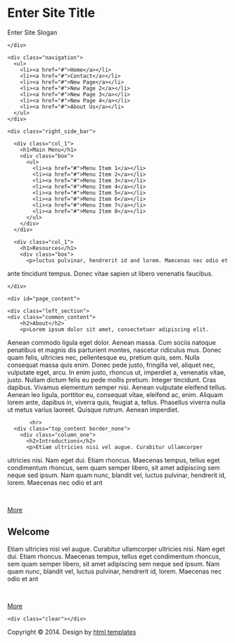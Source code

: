 <!DOCTYPE html>
<html>
<head>
<meta charset="UTF-8">
<title>Template 14</title>
<meta name="description" content="A description of your website">
<meta name="keywords" content="keyword1, keyword2, keyword3">
<link href="css/style.css" rel="stylesheet" type="text/css">
</head>
<body>

<div id="wrapper"> 
  
  <div id="header">
  
  <div class="banner_img">
    <h1>Enter Site Title</h1>
    <p>Enter Site Slogan</p>
    </div>

	</div>
	
    <div class="navigation">
      <ul>
        <li><a href="#">Home</a></li>
        <li><a href="#">Contact</a></li>
        <li><a href="#">New Page</a></li>
        <li><a href="#">New Page 2</a></li>
        <li><a href="#">New Page 3</a></li>
        <li><a href="#">New Page 4</a></li>
        <li><a href="#">About Us</a></li>
      </ul>
    </div>
    
    <div class="right_side_bar"> 
      
      <div class="col_1">
        <h1>Main Menu</h1>
        <div class="box">
          <ul>
            <li><a href="#">Menu Item 1</a></li>
            <li><a href="#">Menu Item 2</a></li>
            <li><a href="#">Menu Item 3</a></li>
            <li><a href="#">Menu Item 4</a></li>
            <li><a href="#">Menu Item 5</a></li>
            <li><a href="#">Menu Item 6</a></li>
            <li><a href="#">Menu Item 7</a></li>
            <li><a href="#">Menu Item 8</a></li>
          </ul>
        </div>
      </div>
      
      <div class="col_1">
        <h1>Resources</h1>
        <div class="box">
          <p>luctus pulvinar, hendrerit id and lorem. Maecenas nec odio et 
ante tincidunt tempus. Donec vitae sapien ut libero venenatis faucibus. </p>
        </div>
      </div>
      
    </div>
	
	<div id="page_content">
 
    <div class="left_section">
    <div class="common_content">
        <h2>About</h2>
        <p>Lorem ipsum dolor sit amet, consectetuer adipiscing elit. 
Aenean commodo ligula eget dolor. Aenean massa. Cum sociis natoque 
penatibus et magnis dis parturient montes, nascetur ridiculus mus. Donec
 quam felis, ultricies nec, pellentesque eu, pretium quis, sem. Nulla 
consequat massa quis enim. Donec pede justo, fringilla vel, aliquet nec,
 vulputate eget, arcu. In enim justo, rhoncus ut, imperdiet a, venenatis
 vitae, justo. Nullam dictum felis eu pede mollis pretium. Integer 
tincidunt. Cras dapibus. Vivamus elementum semper nisi. Aenean vulputate
 eleifend tellus. Aenean leo ligula, porttitor eu, consequat vitae, 
eleifend ac, enim. Aliquam lorem ante, dapibus in, viverra quis, feugiat
 a, tellus. Phasellus viverra nulla ut metus varius laoreet. Quisque 
rutrum. Aenean imperdiet.</p>
      </div>
      
           <hr>
      <div class="top_content border_none">
        <div class="column_one">
          <h2>Introductions</h2>
          <p>Etiam ultricies nisi vel augue. Curabitur ullamcorper 
ultricies nisi. Nam eget dui. Etiam rhoncus. Maecenas tempus, tellus 
eget condimentum rhoncus, sem quam semper libero, sit amet adipiscing 
sem neque sed ipsum. Nam quam nunc, blandit vel, luctus pulvinar, 
hendrerit id, lorem. Maecenas nec odio et ant</p>
          <br>
          <p><a class="btn" href="#">More</a></p> </div>
        <div class="column_two border_left">
          <h2> Welcome</h2>
          <p>Etiam ultricies nisi vel augue. Curabitur ullamcorper 
ultricies nisi. Nam eget dui. Etiam rhoncus. Maecenas tempus, tellus 
eget condimentum rhoncus, sem quam semper libero, sit amet adipiscing 
sem neque sed ipsum. Nam quam nunc, blandit vel, luctus pulvinar, 
hendrerit id, lorem. Maecenas nec odio et ant</p>
        <br>
        <p><a class="btn" href="#">More</a></p>
        </div>
      </div>
    </div>
    
    <div class="clear"></div>

  
  <!--start footer from here-->
  <div id="footer">Copyright &copy; 2014. Design by <a href="http://www.htmltemplates.net" target="_blank">html templates</a><br>
  
  </div>
  
  <!--/. end footer from here--> 
</div>
</div>

</body></html>
